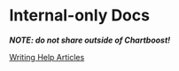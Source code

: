 
# Internal-only Docs

***NOTE: do not share outside of Chartboost!***


<a class="article_box" href="/internal/help">Writing Help Articles</a>

